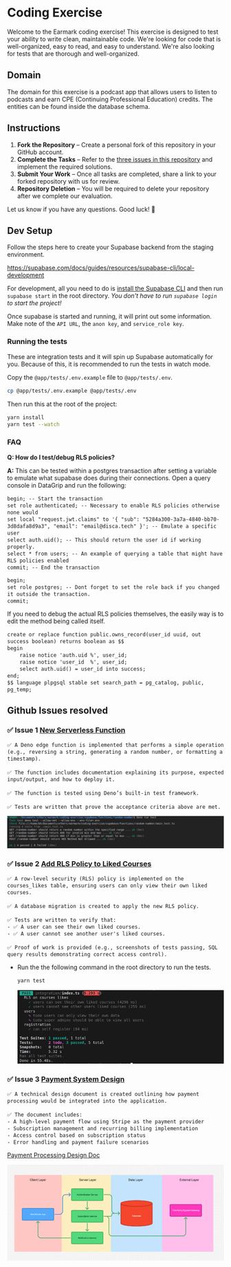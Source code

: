 # Coding Exercise

Welcome to the Earmark coding exercise! This exercise is designed to test your ability to write clean, maintainable
code. We're looking for code that is well-organized, easy to read, and easy to understand. We're also looking for tests
that are thorough and well-organized.

## Domain

The domain for this exercise is a podcast app that allows users to listen to podcasts and earn CPE (Continuing
Professional Education) credits. The entities can be found inside the database schema.

## Instructions

1. **Fork the Repository** – Create a personal fork of this repository in your GitHub account.
2. **Complete the Tasks** – Refer to the
   [three issues in this repository](https://github.com/EarmarkCPE/coding-exercise/issues) and implement the required
   solutions.
3. **Submit Your Work** – Once all tasks are completed, share a link to your forked repository with us for review.
4. **Repository Deletion** – You will be required to delete your repository after we complete our evaluation.

Let us know if you have any questions. Good luck! 🚀

## Dev Setup

Follow the steps here to create your Supabase backend from the staging environment.

https://supabase.com/docs/guides/resources/supabase-cli/local-development

For development, all you need to do is [install the Supabase CLI](https://supabase.com/docs/guides/cli) and then run
`supabase start` in the root directory. _You don't have to run `supabase login` to start the project!_

Once supabase is started and running, it will print out some information. Make note of the `API URL`, the `anon key`,
and `service_role key`.

### Running the tests

These are integration tests and it will spin up Supabase automatically for you. Because of this, it is recommended to
run the tests in watch mode.

Copy the `@app/tests/.env.example` file to `@app/tests/.env`.

```bash
cp @app/tests/.env.example @app/tests/.env
```

Then run this at the root of the project:

```bash
yarn install
yarn test --watch
```

### FAQ

**Q: How do I test/debug RLS policies?**

**A:** This can be tested within a postgres transaction after setting a variable to emulate what supabase does during
their connections. Open a query console in DataGrip and run the following:

```postgresql
begin; -- Start the transaction
set role authenticated; -- Necessary to enable RLS policies otherwise none would
set local "request.jwt.claims" to '{ "sub": "5284a300-3a7a-4840-bb70-3d8dafa8d9a3", "email": "email@disca.tech" }'; -- Emulate a specific user
select auth.uid(); -- This should return the user id if working properly.
select * from users; -- An example of querying a table that might have RLS policies enabled
commit; -- End the transaction
```

```postgresql
begin;
set role postgres; -- Dont forget to set the role back if you changed it outside the transaction.
commit;
```

If you need to debug the actual RLS policies themselves, the easily way is to edit the method being called itself.

```postgresql
create or replace function public.owns_record(user_id uuid, out success boolean) returns boolean as $$
begin
    raise notice 'auth.uid %', user_id;
    raise notice 'user_id  %', user_id;
    select auth.uid() = user_id into success;
end;
$$ language plpgsql stable set search_path = pg_catalog, public, pg_temp;
```

## Github Issues resolved

### ✅ Issue 1 [New Serverless Function](https://github.com/EarmarkCPE/coding-exercise/issues/1)

    ✅ A Deno edge function is implemented that performs a simple operation (e.g., reversing a string, generating a random number, or formatting a timestamp).

    ✅ The function includes documentation explaining its purpose, expected input/output, and how to deploy it.

    ✅ The function is tested using Deno’s built-in test framework.

    ✅ Tests are written that prove the acceptance criteria above are met.

![image.png](./screenshots/deno_test.png)

### ✅ Issue 2 [Add RLS Policy to Liked Courses](https://github.com/EarmarkCPE/coding-exercise/issues/2)

    ✅ A row-level security (RLS) policy is implemented on the courses_likes table, ensuring users can only view their own liked courses.

    ✅ A database migration is created to apply the new RLS policy.

    ✅ Tests are written to verify that:
    - ✅ A user can see their own liked courses.
    - ✅ A user cannot see another user's liked courses.

    ✅ Proof of work is provided (e.g., screenshots of tests passing, SQL query results demonstrating correct access control).

- Run the the following command in the root directory to run the tests.

  ```bash
  yarn test
  ```

  ![image.png](./screenshots/rls_test.png)

### ✅ Issue 3 [Payment System Design](https://github.com/EarmarkCPE/coding-exercise/issues/3)

    ✅ A technical design document is created outlining how payment processing would be integrated into the application.

    ✅ The document includes:
    - A high-level payment flow using Stripe as the payment provider
    - Subscription management and recurring billing implementation
    - Access control based on subscription status
    - Error handling and payment failure scenarios

[Payment Processing Design Doc](./docs/payment_system_design.md)

![Payment Flow](./screenshots/payment_processing.png)
